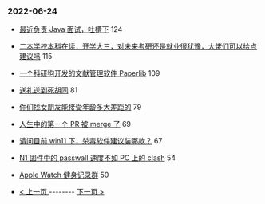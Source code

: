 ### 2022-06-24 
- [最近负责 Java 面试，吐槽下](https://www.v2ex.com/t/861954) 124
- [二本学校本科在读，开学大三，对未来考研还是就业很犹豫，大佬们可以给点建议吗](https://www.v2ex.com/t/861826) 115
- [一个科研狗开发的文献管理软件 Paperlib](https://www.v2ex.com/t/861794) 109
- [送礼送到死胡同](https://www.v2ex.com/t/861830) 81
- [你们找女朋友能接受年龄多大差距的](https://www.v2ex.com/t/861916) 79
- [人生中的第一个 PR 被 merge 了](https://www.v2ex.com/t/861906) 69
- [请问目前 win11 下，杀毒软件建议装哪款？](https://www.v2ex.com/t/861790) 67
- [N1 固件中的 passwall 速度不如 PC 上的 clash](https://www.v2ex.com/t/861824) 54
- [Apple Watch 健身记录群](https://www.v2ex.com/t/861927) 50 

- [ < 上一页 ](https://github.com/able8/v2ex-hot-record/blob/master/2022-06-23.md) -------- [ 下一页 > ](https://github.com/able8/v2ex-hot-record/blob/master/2022-06-25.md)